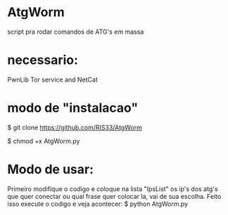 # AtgWorm
script pra rodar comandos de ATG's em massa 

# necessario:
PwnLib
Tor service
and NetCat

# modo de "instalacao"

$ git clone https://github.com/RIS33/AtgWorm

$ chmod +x AtgWorm.py

# Modo de usar:
Primeiro modifique o codigo e coloque na lista "IpsList" os ip's dos atg's que quer conectar
ou qual frase quer colocar la, vai de sua escolha.
Feito isso execute o codigo e veja acontecer:
$ python AtgWorm.py
